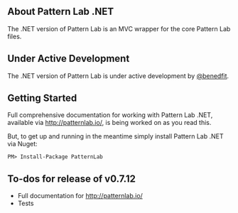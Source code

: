 ## About Pattern Lab .NET

The .NET version of Pattern Lab is an MVC wrapper for the core Pattern Lab files.

## Under Active Development

The .NET version of Pattern Lab is under active development by [@benedfit](https://twitter.com/benedfit).

## Getting Started

Full comprehensive documentation for working with Pattern Lab .NET, available via http://patternlab.io/, is being worked on as you read this. 

But, to get up and running in the meantime simply install Pattern Lab .NET via Nuget:

```
PM> Install-Package PatternLab
```

## To-dos for release of v0.7.12

* Full documentation for http://patternlab.io/
* Tests